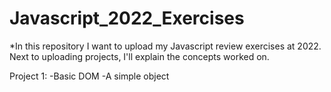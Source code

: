 # Javascript_2022_Exercises

*In this repository I want to upload my Javascript review exercises at 2022. Next to uploading projects, I'll explain the concepts worked on.

Project 1:
  -Basic DOM
  -A simple object
